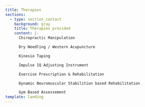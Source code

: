 ```yaml
---
title: Therapies
sections:
  - type: section_contact
    background: gray
    title: Therapies provided
    content: |-
      Chiropractic Manipulation

      Dry Needling / Western Acupuncture

      Kinesio Taping

      Impulse IQ Adjusting Instrument

      Exercise Prescription & Rehabilitation

      Dynamic Neuromuscular Stabilition based Rehabilitation

      Gym Based Assessement
template: landing
---
```

